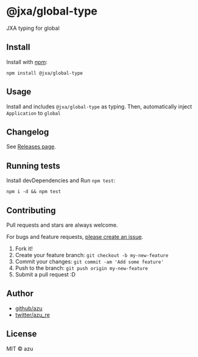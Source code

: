 # @jxa/global-type

JXA typing for global

## Install

Install with [npm](https://www.npmjs.com/):

    npm install @jxa/global-type

## Usage

Install and includes `@jxa/global-type` as typing.
Then, automatically inject `Application` to `global`

## Changelog

See [Releases page](https://github.com/JXA-userland/JXA/releases).

## Running tests

Install devDependencies and Run `npm test`:

    npm i -d && npm test

## Contributing

Pull requests and stars are always welcome.

For bugs and feature requests, [please create an issue](https://github.com/JXA-userland/JXA/issues).

1. Fork it!
2. Create your feature branch: `git checkout -b my-new-feature`
3. Commit your changes: `git commit -am 'Add some feature'`
4. Push to the branch: `git push origin my-new-feature`
5. Submit a pull request :D

## Author

- [github/azu](https://github.com/azu)
- [twitter/azu_re](https://twitter.com/azu_re)

## License

MIT © azu
